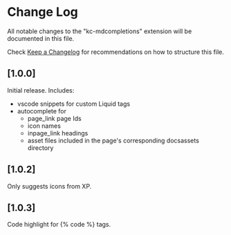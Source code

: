 # Change Log

All notable changes to the "kc-mdcompletions" extension will be documented in this file.

Check [Keep a Changelog](http://keepachangelog.com/) for recommendations on how to structure this file.

## [1.0.0]

Initial release. Includes:

- vscode snippets for custom Liquid tags
- autocomplete for
  - page_link page Ids
  - icon names
  - inpage_link headings
  - asset files included in the page's corresponding docsassets directory

## [1.0.2]

Only suggests icons from XP.

## [1.0.3]

Code highlight for {% code %} tags.
